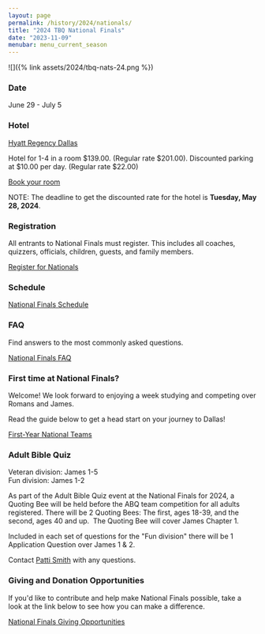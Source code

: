 ```yaml
---
layout: page
permalink: /history/2024/nationals/
title: "2024 TBQ National Finals"
date: "2023-11-09"
menubar: menu_current_season
---
```


![]({% link assets/2024/tbq-nats-24.png %})

### Date

June 29 - July 5

### Hotel

[Hyatt Regency Dallas](https://www.hyatt.com/en-US/hotel/texas/hyatt-regency-dallas/dfwrd)

Hotel for 1-4 in a room $139.00. (Regular rate $201.00). Discounted parking at $10.00 per day. (Regular rate $22.00)

<a href="https://www.hyatt.com/en-US/group-booking/DFWRD/G-BIBL" class="button is-primary">Book your room</a>

NOTE: The deadline to get the discounted rate for the hotel is **Tuesday, May 28, 2024**.

### Registration

All entrants to National Finals must register. This includes all coaches, quizzers, officials, children, guests, and family members.

<a href="https://brushfire.com/agusa/NBQ/575453/" class="button is-primary">Register for Nationals</a>

### Schedule

<!-- 40 teams compete over 4 days for the National Chamionship.

There will be a 1-on-1 Tournament for those Championship quizzers whose team does not make it.
_(need minimum of 5 quizzers for the 1 on 1 tournament)_ -->

<a href="{% link _pages/history/2024/nationals/schedule.md %}" class="button is-primary">National Finals Schedule</a>

### FAQ

Find answers to the most commonly asked questions.

<a href="{% link _pages/history/2024/nationals/faq.md %}" class="button is-primary">National Finals FAQ</a>

### First time at National Finals?

Welcome! We look forward to enjoying a week studying and competing over Romans and James.

Read the guide below to get a head start on your journey to Dallas!

<a href="{% link _pages/history/2024/nationals/first-time.md %}" class="button is-primary">First-Year National Teams</a>

### Adult Bible Quiz

Veteran division: James 1-5  
Fun division: James 1-2

As part of the Adult Bible Quiz event at the National Finals for 2024, a Quoting Bee will be held before the ABQ team competition for all adults registered. There will be 2 Quoting Bees: The first, ages 18-39, and the second, ages 40 and up.  The Quoting Bee will cover James Chapter 1.

Included in each set of questions for the "Fun division" there will be 1 Application Question over James 1 & 2.

Contact [Patti Smith](mailto:p.s.momof5@gmail.com) with any questions.

### Giving and Donation Opportunities

If you'd like to contribute and help make National Finals possible, take a look at the link below to see how you can make a difference.

<a href="{% link _pages/history/2024/nationals/donations.md %}" class="button is-primary">National Finals Giving Opportunities</a>
